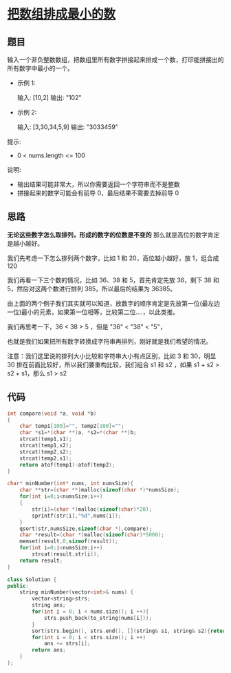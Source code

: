 # [把数组排成最小的数](https://leetcode-cn.com/problems/ba-shu-zu-pai-cheng-zui-xiao-de-shu-lcof/)

## 题目

输入一个非负整数数组，把数组里所有数字拼接起来排成一个数，打印能拼接出的所有数字中最小的一个。

- 示例 1:

  输入: [10,2]
  输出: "102"

- 示例 2:

  输入: [3,30,34,5,9]
  输出: "3033459"


提示:

- 0 < nums.length <= 100

说明:

- 输出结果可能非常大，所以你需要返回一个字符串而不是整数
- 拼接起来的数字可能会有前导 0，最后结果不需要去掉前导 0

## 思路

**无论这些数字怎么取排列，形成的数字的位数是不变的**
那么就是高位的数字肯定是越小越好。

我们先考虑一下怎么排列两个数字，比如 1 和 20，高位越小越好，放 1，组合成 120

我们再看一下三个数的情况，比如 36、38 和 5，首先肯定先放 36，剩下 38 和 5，然后对这两个数进行排列 385，所以最后的结果为 36385。

由上面的两个例子我们其实就可以知道，放数字的顺序肯定是先放第一位(最左边一位)最小的元素，如果第一位相等，比较第二位....，以此类推。

我们再思考一下，36 < 38 > 5 ，但是 "36" < "38" < "5"，

也就是我们如果把所有数字转换成字符串再排列，刚好就是我们希望的情况。

注意：我们这里说的排列大小比较和字符串大小有点区别，比如 3 和 30，明显 30 排在前面比较好，所以我们要重构比较，我们组合 s1 和 s2 ，如果 s1 + s2 > s2 + s1，那么 s1 > s2

## 代码

```C
int compare(void *a, void *b)
{
    char temp1[100]="", temp2[100]="";
    char *s1=*(char **)a, *s2=*(char **)b;
    strcat(temp1,s1);
    strcat(temp1,s2);
    strcat(temp2,s2);
    strcat(temp2,s1);
    return atof(temp1)-atof(temp2);
}

char* minNumber(int* nums, int numsSize){
    char **str=(char **)malloc(sizeof(char *)*numsSize);
    for(int i=0;i<numsSize;i++)
    {
        str[i]=(char *)malloc(sizeof(char)*20);
        sprintf(str[i],"%d",nums[i]);
    }
    qsort(str,numsSize,sizeof(char *),compare);
    char *result=(char *)malloc(sizeof(char)*5000);
    memset(result,0,sizeof(result));
    for(int i=0;i<numsSize;i++)
        strcat(result,str[i]);
    return result;
}
```



```C++
class Solution {
public:
    string minNumber(vector<int>& nums) {
        vector<string>strs;
        string ans;
        for(int i = 0; i < nums.size(); i ++){
            strs.push_back(to_string(nums[i]));
        }
        sort(strs.begin(), strs.end(), [](string& s1, string& s2){return s1 + s2 < s2 + s1;});
        for(int i = 0; i < strs.size(); i ++)
            ans += strs[i];
        return ans;
    }
};
```



